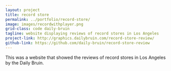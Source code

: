 ```yaml
---
layout: project
title: record store
permalink: ../portfolio/record-store/
image: images/recordwithplayer.png
grid-class: code daily-bruin
tagline: website displaying reviews of record stores in Los Angeles
project-link: http://graphics.dailybruin.com/record-store-review/
github-link: https://github.com/daily-bruin/record-store-review
---
```


This was a website that showed the reviews of record stores in Los Angeles by the Daily Bruin.